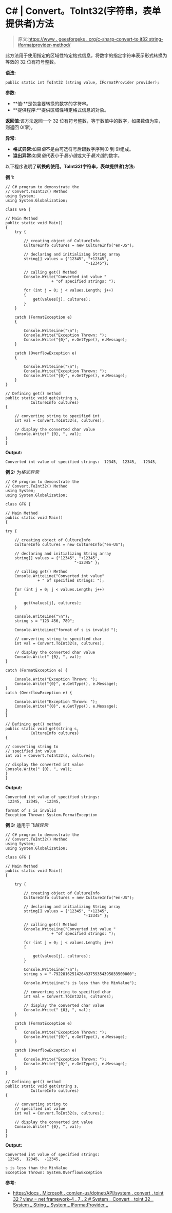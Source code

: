 # C# | Convert。ToInt32(字符串，表单提供者)方法

> 原文:[https://www . geesforgeks . org/c-sharp-convert-to it32 string-iformatprovider-method/](https://www.geeksforgeeks.org/c-sharp-convert-toint32string-iformatprovider-method/)

此方法用于使用指定的区域性特定格式信息，将数字的指定字符串表示形式转换为等效的 32 位有符号整数。

**语法:**

```
public static int ToInt32 (string value, IFormatProvider provider);
```

**参数:**

*   **值:**是包含要转换的数字的字符串。
*   **提供程序:**提供区域性特定格式信息的对象。

**返回值**:该方法返回一个 32 位有符号整数，等于数值中的数字，如果数值为空，则返回 0(零)。

**异常:**

*   **格式异常**:如果*值*不是由可选符号后跟数字序列(0 到 9)组成。
*   **溢出异常**:如果*值*代表小于*最小值*或大于*最大值*的数字。

以下程序说明了**转换的使用。ToInt32(字符串，表单提供者)方法:**

**例 1:**

```
// C# program to demonstrate the
// Convert.ToInt32() Method
using System;
using System.Globalization;

class GFG {

// Main Method
public static void Main()
{
    try {

        // creating object of CultureInfo
        CultureInfo cultures = new CultureInfo("en-US");

        // declaring and initializing String array
        string[] values = {"12345", "+12345",
                                   "-12345"};

        // calling get() Method
        Console.Write("Converted int value "
                    + "of specified strings: ");

        for (int j = 0; j < values.Length; j++) 
        {
            get(values[j], cultures);
        }
    }

    catch (FormatException e) 
    {

        Console.WriteLine("\n");
        Console.Write("Exception Thrown: ");
        Console.Write("{0}", e.GetType(), e.Message);
    }

    catch (OverflowException e) 
    {

        Console.WriteLine("\n");
        Console.Write("Exception Thrown: ");
        Console.Write("{0}", e.GetType(), e.Message);
    }
}

// Defining get() method
public static void get(string s,
           CultureInfo cultures)
{

    // converting string to specified int
    int val = Convert.ToInt32(s, cultures);

    // display the converted char value
    Console.Write(" {0}, ", val);
}
}
```

**Output:**

```
Converted int value of specified strings:  12345,  12345,  -12345,

```

**例 2:** 为*格式异常*

```
// C# program to demonstrate the
// Convert.ToInt32() Method
using System;
using System.Globalization;

class GFG {

// Main Method
public static void Main()
{

try {

    // creating object of CultureInfo
    CultureInfo cultures = new CultureInfo("en-US");

    // declaring and initializing String array
    string[] values = {"12345", "+12345",
                              "-12345" };

    // calling get() Method
    Console.WriteLine("Converted int value"
              + " of specified strings: ");

    for (int j = 0; j < values.Length; j++)
    {

        get(values[j], cultures);
    }

    Console.WriteLine("\n");
    string s = "123 456, 789";

    Console.WriteLine("format of s is invalid ");

    // converting string to specified char
    int val = Convert.ToInt32(s, cultures);

    // display the converted char value
    Console.Write(" {0}, ", val);
}

catch (FormatException e) {

    Console.Write("Exception Thrown: ");
    Console.Write("{0}", e.GetType(), e.Message);
}
catch (OverflowException e) {

    Console.Write("Exception Thrown: ");
    Console.Write("{0}", e.GetType(), e.Message);
}
}

// Defining get() method
public static void get(string s,
           CultureInfo cultures)
{

// converting string to
// specified int value
int val = Convert.ToInt32(s, cultures);

// display the converted int value
Console.Write(" {0}, ", val);
}
}
```

**Output:**

```
Converted int value of specified strings: 
 12345,  12345,  -12345, 

format of s is invalid 
Exception Thrown: System.FormatException

```

**例 3:** 适用于*飞越异常*

```
// C# program to demonstrate the
// Convert.ToInt32() Method
using System;
using System.Globalization;

class GFG {

// Main Method
public static void Main()
{

    try {

        // creating object of CultureInfo
        CultureInfo cultures = new CultureInfo("en-US");

        // declaring and initializing String array
        string[] values = {"12345", "+12345",
                                  "-12345" };

        // calling get() Method
        Console.WriteLine("Converted int value "
                    + "of specified strings: ");

        for (int j = 0; j < values.Length; j++) 
        {

            get(values[j], cultures);
        }

        Console.WriteLine("\n");
        string s = "-7922816251426433759354395033500000";

        Console.WriteLine("s is less than the MinValue");

        // converting string to specified char
        int val = Convert.ToInt32(s, cultures);

        // display the converted char value
        Console.Write(" {0}, ", val);
    }

    catch (FormatException e) 
    {
        Console.Write("Exception Thrown: ");
        Console.Write("{0}", e.GetType(), e.Message);
    }

    catch (OverflowException e) 
    {
        Console.Write("Exception Thrown: ");
        Console.Write("{0}", e.GetType(), e.Message);
    }
}

// Defining get() method
public static void get(string s,
           CultureInfo cultures)
{

    // converting string to
    // specified int value
    int val = Convert.ToInt32(s, cultures);

    // display the converted int value
    Console.Write(" {0}, ", val);
}
}
```

**Output:**

```
Converted int value of specified strings: 
 12345,  12345,  -12345, 

s is less than the MinValue
Exception Thrown: System.OverflowException

```

**参考:**

*   [https://docs . Microsoft . com/en-us/dotnet/API/system . convert . toint 32？view = net framework-4 . 7 . 2 # System _ Convert _ toint 32 _ System _ String _ System _ IFormatProvider _](https://docs.microsoft.com/en-us/dotnet/api/system.convert.toint32?view=netframework-4.7.2#System_Convert_ToInt32_System_String_System_IFormatProvider_)